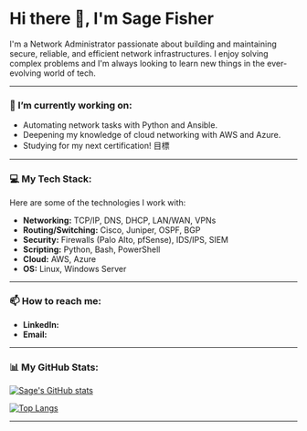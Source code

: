 # Hi there 👋, I'm Sage Fisher

I'm a Network Administrator passionate about building and maintaining secure, reliable, and efficient network infrastructures. I enjoy solving complex problems and I'm always looking to learn new things in the ever-evolving world of tech.

---

### 🔭 I’m currently working on:

* Automating network tasks with Python and Ansible.
* Deepening my knowledge of cloud networking with AWS and Azure.
* Studying for my next certification! 目標

---

### 💻 My Tech Stack:

Here are some of the technologies I work with:

* **Networking:** TCP/IP, DNS, DHCP, LAN/WAN, VPNs
* **Routing/Switching:** Cisco, Juniper, OSPF, BGP
* **Security:** Firewalls (Palo Alto, pfSense), IDS/IPS, SIEM
* **Scripting:** Python, Bash, PowerShell
* **Cloud:** AWS, Azure
* **OS:** Linux, Windows Server

---

### 📫 How to reach me:

* **LinkedIn:**
* **Email:** 
---

### 📊 My GitHub Stats:

[![Sage's GitHub stats](https://github-readme-stats.vercel.app/api?username=sage-fisher&show_icons=true&theme=radical)](https://github.com/anuraghazra/github-readme-stats)

[![Top Langs](https://github-readme-stats.vercel.app/api/top-langs/?username=sage-fisher&layout=compact&theme=radical)](https://github.com/anuraghazra/github-readme-stats)

---
